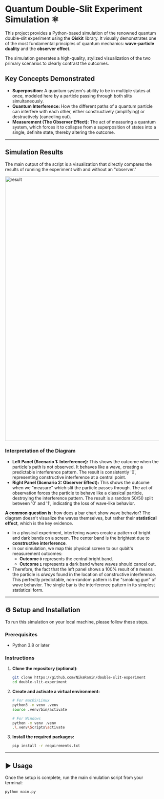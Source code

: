 # Quantum Double-Slit Experiment Simulation ⚛️

This project provides a Python-based simulation of the renowned quantum double-slit experiment using the **Qiskit** library. It visually demonstrates one of the most fundamental principles of quantum mechanics: **wave-particle duality** and the **observer effect**.

The simulation generates a high-quality, stylized visualization of the two primary scenarios to clearly contrast the outcomes.

## Key Concepts Demonstrated
* **Superposition:** A quantum system's ability to be in multiple states at once, modeled here by a particle passing through both slits simultaneously.
* **Quantum Interference:** How the different paths of a quantum particle can interfere with each other, either constructively (amplifying) or destructively (canceling out).
* **Measurement (The Observer Effect):** The act of measuring a quantum system, which forces it to collapse from a superposition of states into a single, definite state, thereby altering the outcome.

***
## Simulation Results

The main output of the script is a visualization that directly compares the results of running the experiment with and without an "observer."

<img width="1440" height="864" alt="result" src="https://github.com/user-attachments/assets/10b0b295-e86e-453e-8ada-4dc82a7e2061" />


### Interpretation of the Diagram
* **Left Panel (Scenario 1: Interference):** This shows the outcome when the particle's path is not observed. It behaves like a wave, creating a predictable interference pattern. The result is consistently '0', representing constructive interference at a central point.
* **Right Panel (Scenario 2: Observer Effect):** This shows the outcome when we "measure" which slit the particle passes through. The act of observation forces the particle to behave like a classical particle, destroying the interference pattern. The result is a random 50/50 split between '0' and '1', indicating the loss of wave-like behavior.

**A common question is**: how does a bar chart show wave behavior? The diagram doesn't visualize the waves themselves, but rather their **statistical effect**, which is the key evidence.

* In a physical experiment, interfering waves create a pattern of bright and dark bands on a screen. The center band is the brightest due to **constructive interference**.
* In our simulation, we map this physical screen to our qubit's measurement outcomes:
    * **Outcome `0`** represents the central bright band.
    * **Outcome `1`** represents a dark band where waves should cancel out.
* Therefore, the fact that the left panel shows a 100% result of `0` means the particle is *always* found in the location of constructive interference. This perfectly predictable, non-random pattern is the "smoking gun" of wave behavior. The single bar *is* the interference pattern in its simplest statistical form.

***

## ⚙️ Setup and Installation

To run this simulation on your local machine, please follow these steps.

### Prerequisites
* Python 3.8 or later

### Instructions
1.  **Clone the repository (optional):**
    ```bash
    git clone https://github.com/NikaRamin/double-slit-experiment
    cd double-slit-experiment
    ```

2.  **Create and activate a virtual environment:**
    ```bash
    # For macOS/Linux
    python3 -m venv .venv
    source .venv/bin/activate

    # For Windows
    python -m venv .venv
    .\.venv\Scripts\activate
    ```

3.  **Install the required packages:**
    ```bash
    pip install -r requirements.txt
    ```

***

## ▶️ Usage

Once the setup is complete, run the main simulation script from your terminal:
```bash
python main.py
